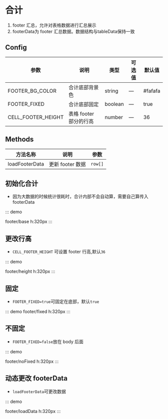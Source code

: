 # 合计

1. footer 汇总，允许对表格数据进行汇总展示
2. footerData为 footer 汇总数据。数据结构与tableData保持一致

## Config

| 参数               | 说明                   | 类型    | 可选值 | 默认值  |
| ------------------ | ---------------------- | ------- | ------ | ------- |
| FOOTER_BG_COLOR    | 合计底部背景色         | string  | —      | #fafafa |
| FOOTER_FIXED       | 合计底部固定           | boolean | —      | true    |
| CELL_FOOTER_HEIGHT | 表格 footer 部分的行高 | number  | —      | 36      |

## Methods

| 方法名称       | 说明             | 参数 |
| -------------- | ---------------- | ---- |
| loadFooterData | 更新 footer 数据 | `row[]` |

## 初始化合计

-   因为大数据的时候统计很耗时，合计内部不会自动算，需要自己算传入 footerData  

::: demo

footer/base
h:320px
:::

## 更改行高

-   `CELL_FOOTER_HEIGHT` 可设置 footer 行高,默认`36`

::: demo

footer/height
h:320px
:::

## 固定

-   `FOOTER_FIXED=true`可固定在底部，默认`true`

::: demo
footer/fixed
h:320px
:::

## 不固定

-   `FOOTER_FIXED=false`放在 body 后面

::: demo

footer/noFixed
h:320px
:::

## 动态更改 footerData

-   `loadFooterData`可更改数据

::: demo

footer/loadData
h:320px
:::
